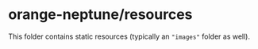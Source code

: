 # orange-neptune/resources

This folder contains static resources (typically an `"images"` folder as well).
